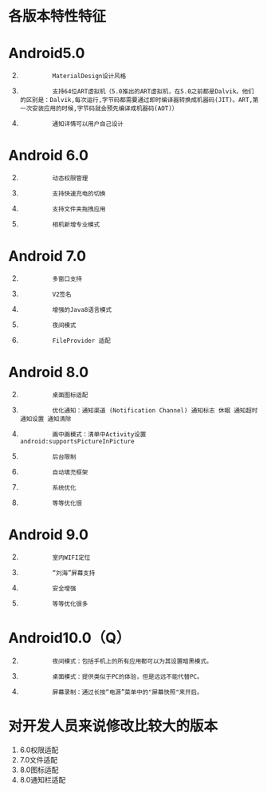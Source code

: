 # 各版本特性特征

#				Android5.0
2.				MaterialDesign设计风格
2.				支持64位ART虚拟机（5.0推出的ART虚拟机，在5.0之前都是Dalvik。他们的区别是：Dalvik,每次运行,字节码都需要通过即时编译器转换成机器码(JIT)。ART,第一次安装应用的时候,字节码就会预先编译成机器码(AOT)）
2.				通知详情可以用户自己设计


#				Android 6.0
2.				动态权限管理
2.				支持快速充电的切换
2.				支持文件夹拖拽应用
2.				相机新增专业模式


#				Android 7.0
2.				多窗口支持
2.				V2签名
2.				增强的Java8语言模式
2.				夜间模式
2.				FileProvider 适配

#			Android 8.0 
2.				桌面图标适配
2.				优化通知：通知渠道 (Notification Channel) 通知标志 休眠 通知超时 通知设置 通知清除
2.				画中画模式：清单中Activity设置android:supportsPictureInPicture
2.				后台限制
2.				自动填充框架
2.				系统优化
2.				等等优化很

#				Android 9.0
2.				室内WIFI定位
2.				“刘海”屏幕支持
2.				安全增强
2.				等等优化很多

#				Android10.0（Q）
2.				夜间模式：包括手机上的所有应用都可以为其设置暗黑模式。
2.				桌面模式：提供类似于PC的体验，但是远远不能代替PC。
2.				屏幕录制：通过长按“电源”菜单中的"屏幕快照"来开启。

#			对开发人员来说修改比较大的版本
1. 6.0权限适配
1. 7.0文件适配
1. 8.0图标适配
1. 8.0通知栏适配